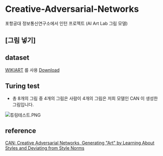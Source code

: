 # Creative-Adversarial-Networks
포항공대 정보통신연구소에서 인턴 프로젝트 (AI Art Lab 그림 모델)

## [그림 넣기]

## dataset
[WIKIART](https://www.wikiart.org/) 를 사용 [Download](https://github.com/cs-chan/ArtGAN/tree/f5d6f6b58a6d8a4bd05aaaedd9688d08c02df8f2/WikiArt%20Dataset) 



## Turing test
- 총 8개의 그림 중 4개의 그림은 사람이 4개의 그림은 저희 모델인 CAN 이 생성한 그림입니다. 

![튜링테스트.PNG](:storage\d1fc98de-2a59-49e0-a5e4-44f849209e5d\e02569fd.PNG)



## reference 
[CAN: Creative Adversarial Networks, Generating "Art" by Learning About Styles and Deviating from Style Norms](https://arxiv.org/abs/1706.07068)
